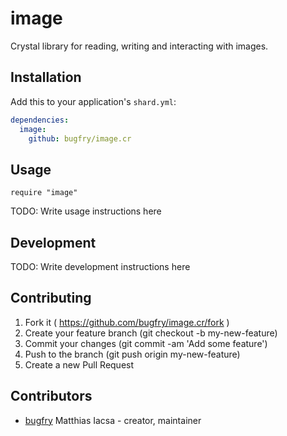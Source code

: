 # image

Crystal library for reading, writing and interacting with images.

## Installation


Add this to your application's `shard.yml`:

```yaml
dependencies:
  image:
    github: bugfry/image.cr
```


## Usage


```crystal
require "image"
```

TODO: Write usage instructions here

## Development

TODO: Write development instructions here

## Contributing

1. Fork it ( https://github.com/bugfry/image.cr/fork )
2. Create your feature branch (git checkout -b my-new-feature)
3. Commit your changes (git commit -am 'Add some feature')
4. Push to the branch (git push origin my-new-feature)
5. Create a new Pull Request

## Contributors

- [bugfry](https://github.com/bugfry) Matthias Iacsa - creator, maintainer
